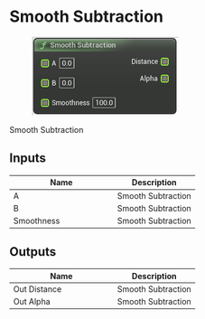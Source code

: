 # Smooth Subtraction

<div align="left" data-full-width="false"><figure><img src="../../../../.gitbook/assets/smooth_subtraction.png" alt=""><figcaption></figcaption></figure></div>

Smooth Subtraction

## Inputs

<table><thead><tr><th width="170">Name</th><th>Description</th></tr></thead><tbody><tr><td>A</td><td>Smooth Subtraction</td></tr><tr><td>B</td><td>Smooth Subtraction</td></tr><tr><td>Smoothness</td><td>Smooth Subtraction</td></tr></tbody></table>

## Outputs

<table><thead><tr><th width="170">Name</th><th>Description</th></tr></thead><tbody><tr><td>Out Distance</td><td>Smooth Subtraction</td></tr><tr><td>Out Alpha</td><td>Smooth Subtraction</td></tr></tbody></table>
